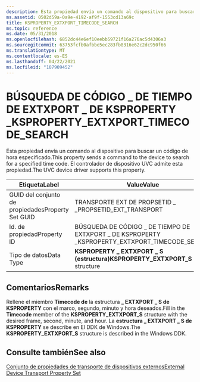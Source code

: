 ```yaml
---
description: Esta propiedad envía un comando al dispositivo para buscar un código de hora especificado. El controlador de dispositivo UVC admite esta propiedad.
ms.assetid: 0502d59a-0a9e-4192-af9f-1553cd13a69c
title: KSPROPERTY_EXTXPORT_TIMECODE_SEARCH
ms.topic: reference
ms.date: 05/31/2018
ms.openlocfilehash: 6852dc44e6ef10eebb59721f16a276ac5d4306a3
ms.sourcegitcommit: 63753fcfb0afbbe5ec283fb8316e62c2dc950f66
ms.translationtype: MT
ms.contentlocale: es-ES
ms.lasthandoff: 04/22/2021
ms.locfileid: "107909452"
---
```

# <a name="ksproperty_extxport_timecode_search"></a><span data-ttu-id="1672d-104">BÚSQUEDA DE CÓDIGO \_ DE TIEMPO DE EXTXPORT \_ DE KSPROPERTY \_</span><span class="sxs-lookup"><span data-stu-id="1672d-104">KSPROPERTY\_EXTXPORT\_TIMECODE\_SEARCH</span></span>

<span data-ttu-id="1672d-105">Esta propiedad envía un comando al dispositivo para buscar un código de hora especificado.</span><span class="sxs-lookup"><span data-stu-id="1672d-105">This property sends a command to the device to search for a specified time code.</span></span> <span data-ttu-id="1672d-106">El controlador de dispositivo UVC admite esta propiedad.</span><span class="sxs-lookup"><span data-stu-id="1672d-106">The UVC device driver supports this property.</span></span>



| <span data-ttu-id="1672d-107">Etiqueta</span><span class="sxs-lookup"><span data-stu-id="1672d-107">Label</span></span> | <span data-ttu-id="1672d-108">Value</span><span class="sxs-lookup"><span data-stu-id="1672d-108">Value</span></span> |
|-------------------|----------------------------------------|
| <span data-ttu-id="1672d-109">GUID del conjunto de propiedades</span><span class="sxs-lookup"><span data-stu-id="1672d-109">Property Set GUID</span></span> | <span data-ttu-id="1672d-110">TRANSPORTE EXT DE PROPSETID \_ \_</span><span class="sxs-lookup"><span data-stu-id="1672d-110">PROPSETID\_EXT\_TRANSPORT</span></span>              |
| <span data-ttu-id="1672d-111">Id. de propiedad</span><span class="sxs-lookup"><span data-stu-id="1672d-111">Property ID</span></span>       | <span data-ttu-id="1672d-112">BÚSQUEDA DE CÓDIGO \_ DE TIEMPO DE EXTXPORT \_ DE KSPROPERTY \_</span><span class="sxs-lookup"><span data-stu-id="1672d-112">KSPROPERTY\_EXTXPORT\_TIMECODE\_SEARCH</span></span> |
| <span data-ttu-id="1672d-113">Tipo de datos</span><span class="sxs-lookup"><span data-stu-id="1672d-113">Data Type</span></span>         | <span data-ttu-id="1672d-114">**KSPROPERTY \_ EXTXPORT \_ S (estructura)**</span><span class="sxs-lookup"><span data-stu-id="1672d-114">**KSPROPERTY\_EXTXPORT\_S** structure</span></span>  |



 

## <a name="remarks"></a><span data-ttu-id="1672d-115">Comentarios</span><span class="sxs-lookup"><span data-stu-id="1672d-115">Remarks</span></span>

<span data-ttu-id="1672d-116">Rellene el miembro **Timecode de** la estructura **\_ EXTXPORT \_ S de KSPROPERTY** con el marco, segundo, minuto y hora deseados.</span><span class="sxs-lookup"><span data-stu-id="1672d-116">Fill in the **Timecode** member of the **KSPROPERTY\_EXTXPORT\_S** structure with the desired frame, second, minute, and hour.</span></span> <span data-ttu-id="1672d-117">La **estructura \_ EXTXPORT \_ S de KSPROPERTY** se describe en El DDK de Windows.</span><span class="sxs-lookup"><span data-stu-id="1672d-117">The **KSPROPERTY\_EXTXPORT\_S** structure is described in the Windows DDK.</span></span>

## <a name="see-also"></a><span data-ttu-id="1672d-118">Consulte también</span><span class="sxs-lookup"><span data-stu-id="1672d-118">See also</span></span>

<dl> <dt>

[<span data-ttu-id="1672d-119">Conjunto de propiedades de transporte de dispositivos externos</span><span class="sxs-lookup"><span data-stu-id="1672d-119">External Device Transport Property Set</span></span>](external-device-transport-property-set.md)
</dt> </dl>

 

 



